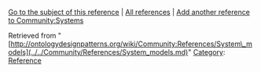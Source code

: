 [Go to the subject of this reference](../../Community/Systems.md "Community:Systems") | [All references](../../Community/References.1.md "Community:References") | [Add another reference to Community:Systems](http://ontologydesignpatterns.org/wiki/Special:AddData/Reference?Reference[Subject]=Community:Systems&subject=Community:Systems)


Retrieved from "[http://ontologydesignpatterns.org/wiki/Community:References/System\_models](../../Community/References/System_models.md)"
 [Category](http://ontologydesignpatterns.org/wiki/Special:Categories "Special:Categories"): [Reference](../../Category/Reference.md "Category:Reference")